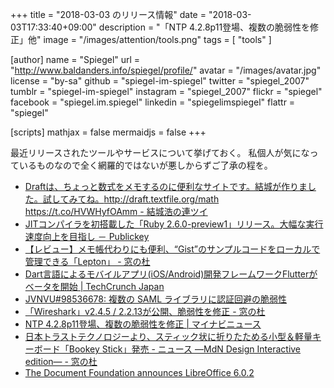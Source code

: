 +++
title = "2018-03-03 のリリース情報"
date = "2018-03-03T17:33:40+09:00"
description = "「NTP 4.2.8p11登場、複数の脆弱性を修正」他"
image = "/images/attention/tools.png"
tags  = [ "tools" ]

[author]
  name      = "Spiegel"
  url       = "http://www.baldanders.info/spiegel/profile/"
  avatar    = "/images/avatar.jpg"
  license   = "by-sa"
  github    = "spiegel-im-spiegel"
  twitter   = "spiegel_2007"
  tumblr    = "spiegel-im-spiegel"
  instagram = "spiegel_2007"
  flickr    = "spiegel"
  facebook  = "spiegel.im.spiegel"
  linkedin  = "spiegelimspiegel"
  flattr    = "spiegel"

[scripts]
  mathjax = false
  mermaidjs = false
+++

最近リリースされたツールやサービスについて挙げておく。
私個人が気になっているものなので全く網羅的ではないが悪しからずご了承の程を。

- [Draftは、ちょっと数式をメモするのに便利なサイトです。結城が作りました。試してみてね。http://draft.textfile.org/math https://t.co/HVWHyfOAmm - 結城浩の連ツイ](https://rentwi.hyuki.net/?857068286164348928s)
- [JITコンパイラを初搭載した「Ruby 2.6.0-preview1」リリース。大幅な実行速度向上を目指し － Publickey](http://www.publickey1.jp/blog/18/jitruby_260-preview1.html)
- [【レビュー】メモ帳代わりにも便利、“Gist”のサンプルコードをローカルで管理できる「Lepton」 - 窓の杜](https://forest.watch.impress.co.jp/docs/review/1108671.html)
- [Dart言語によるモバイルアプリ(iOS/Android)開発フレームワークFlutterがベータを開始  |  TechCrunch Japan](http://jp.techcrunch.com/2018/02/28/2018-02-27-googles-flutter-ui-framework-is-now-in-beta/)
- [JVNVU#98536678: 複数の SAML ライブラリに認証回避の脆弱性](https://jvn.jp/vu/JVNVU98536678/)
- [「Wireshark」v2.4.5 / 2.2.13が公開、脆弱性を修正 - 窓の杜](https://forest.watch.impress.co.jp/docs/news/1108330.html)
- [NTP 4.2.8p11登場、複数の脆弱性を修正 | マイナビニュース](https://news.mynavi.jp/article/20180301-591386/)
- [日本トラストテクノロジーより、スティック状に折りたためる小型＆軽量キーボード「Bookey Stick」発売 - ニュース ―MdN Design Interactive edition― - 窓の杜](https://forest.watch.impress.co.jp/docs/serial/newsbymdn/1109367.html)
- [The Document Foundation announces LibreOffice 6.0.2](https://blog.documentfoundation.org/blog/2018/03/01/libreoffice-6-0-2/)

